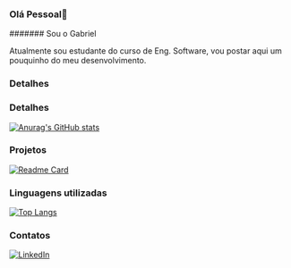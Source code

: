### Olá Pessoal👋

####### Sou o Gabriel

Atualmente sou estudante do curso de Eng. Software, vou postar aqui um pouquinho do meu desenvolvimento.

### Detalhes

### Detalhes

[![Anurag's GitHub stats](https://github-readme-stats.vercel.app/api?username=gabrielxx7&show_icons=true&theme=dark)](https://github.com/anuraghazra/github-readme-stats)

### Projetos

[![Readme Card](https://github-readme-stats.vercel.app/api/pin/?username=gabrielxx7&repo=gabrielxx77.github.io&theme=dark)](https://github.com/anuraghazra/github-readme-stats)

### Linguagens utilizadas

[![Top Langs](https://github-readme-stats.vercel.app/api/top-langs/?username=gabrielxx7&layout=compact)](https://github.com/anuraghazra/github-readme-stats)

### Contatos

[![LinkedIn](https://img.shields.io/badge/LinkedIn-0077B5?style=for-the-badge&logo=linkedin&logoColor=white)](https://www.linkedin.com/in/gabwilliam)
